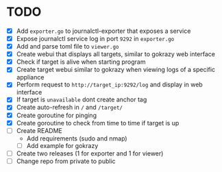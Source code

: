 # TODO

- [X] Add `exporter.go` to journalctl-exporter that exposes a service
- [X] Expose journalctl service log in port `9292` in `exporter.go`
- [X] Add and parse toml file to `viewer.go`
- [X] Create webui that displays all targets, similar to gokrazy web interface
- [X] Check if target is alive when starting program
- [X] Create target webui similar to gokrazy when viewing logs of a specific appliance
- [X] Perform request to `http://target_ip:9292/log` and display in web interface
- [X] If target is `unavailable` dont create anchor tag
- [X] Create auto-refresh in `/` and `/target/`
- [X] Create goroutine for pinging
- [X] Create goroutine to check from time to time if target is up
- [ ] Create README
  - Add requirements (sudo and nmap)
  - [ ] Add example for gokrazy
- [ ] Create two releases (1 for exporter and 1 for viewer)
- [ ] Change repo from private to public
